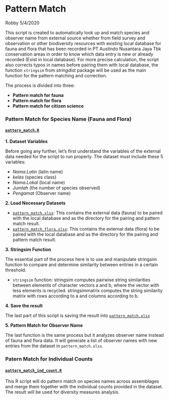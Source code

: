 Pattern Match
================
Robby
5/4/2020

This script is created to automatically look up and match species and
observer name from external source whether from field survey and
observation or other biodiversity resources with existing local database
for fauna and flora that has been recorded in PT Austindo Nusantara Jaya
Tbk conservation areas in order to know which data entry is new or
already recorded (Exist in local database). For more precise
calculation, the script also corrects typos in names before pairing them
with local database, the function `stringsim` from *stringdist* package
will be used as the main function for the pattern matching and
correction.

The process is divided into three:

  - **Pattern match for fauna**
  - **Pattern match for flora**
  - **Pattern match for citizen science**

### Pattern Match for Species Name (Fauna and Flora)

#### [`pattern_match.R`](https://github.com/robbybinsar/Konservasi_ANJ/blob/master/pattern_match/pattern_match.R)

**1. Dataset Variables**

Before going any further, let’s first understand the variables of the
external data needed for the script to run properly. The dataset must
include these 5 variables:

  - *Nama.Latin* (latin name)
  - *kelas* (species class)
  - *Nama.Lokal* (local name)
  - *Jumlah* (the number of species observed)
  - *Pengamat* (Observer name)

**2. Load Necessary Datasets**

  - [`pattern_match.xlsx`](https://github.com/robbybinsar/Konservasi_ANJ/blob/master/pattern_match/pattern_match.xlsx):
    This contains the external data (fauna) to be paired with the local
    database and as the directory for the pairing and pattern match
    result.
  - [`pattern_match_flora.xlsx`](https://github.com/robbybinsar/Konservasi_ANJ/blob/master/pattern_match/pattern_match_flora.xlsx):
    This contains the external data (flora) to be paired with the local
    database and as the directory for the pairing and pattern match
    result.

**3. Stringsim Function**

The essential part of the process here is to use and manipulate
stringsim function to compare and determine similarity between entries
in a certain threshold.

  - `stringsim` function: stringsim computes pairwise string
    similarities between elements of character vectors a and b, where
    the vector with less elements is recycled. stringsimmatrix computes
    the string similarity matrix with rows according to a and columns
    according to b.

**4. Save the result**

The last part of this script is saving the result into
[`pattern_match.xlsx`](https://github.com/robbybinsar/Konservasi_ANJ/blob/master/pattern_match/pattern_match.xlsx)

**5. Pattern Match for Observer Name**

The last function is the same process but it analyzes observer name
instead of fauna and flora data. It will generate a list of observer
names with new entries from the dataset in `pattern_match.xlsx`.

### Patern Match for Individual Counts

#### [`pattern_match_ind_count.R`](https://github.com/robbybinsar/Konservasi_ANJ/blob/master/pattern_match/pattern_match_ind_count.R)

This R script will do pattern match on species names across assemblages
and merge them together with the individual counts provided in the
dataset. The result will be used for diversity measures analysis.
